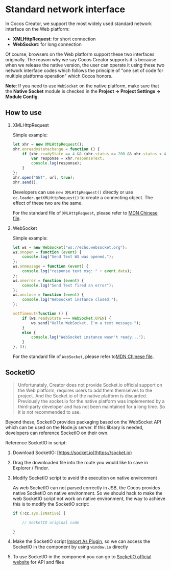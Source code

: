 # Standard network interface

In Cocos Creator, we support the most widely used standard network interface on the Web platform:

- **XMLHttpRequest**: for short connection
- **WebSocket**: for long connection

Of course, browsers on the Web platform support these two interfaces originally. The reason why we say Cocos Creator supports it is because when we release the native version, the user can operate it using these two network interface codes which follows the principle of "one set of code for multiple platforms operation" which Cocos honors.

**Note**: If you need to use `WebSocket` on the native platform, make sure that the **Native Socket** module is checked in the **Project -> Project Settings -> Module Config**.

## How to use

1. XMLHttpRequest
    
    Simple example:

    ```js
    let xhr = new XMLHttpRequest();
    xhr.onreadystatechange = function () {
        if (xhr.readyState == 4 && (xhr.status >= 200 && xhr.status < 400)) {
            var response = xhr.responseText;
            console.log(response);
        }
    };
    xhr.open("GET", url, true);
    xhr.send();
    ```

    Developers can use `new XMLHttpRequest()` directly or use `cc.loader.getXMLHttpRequest()` to create a connecting object. The effect of these two are the same.

    For the standard file of `XMLHttpRequest`, please refer to [MDN Chinese file](https://developer.mozilla.org/zh-CN/docs/Web/API/XMLHttpRequest).

2. WebSocket

    Simple example:

    ```js
    let ws = new WebSocket("ws://echo.websocket.org");
    ws.onopen = function (event) {
        console.log("Send Text WS was opened.");
    };
    ws.onmessage = function (event) {
        console.log("response text msg: " + event.data);
    };
    ws.onerror = function (event) {
        console.log("Send Text fired an error");
    };
    ws.onclose = function (event) {
        console.log("WebSocket instance closed.");
    };

    setTimeout(function () {
        if (ws.readyState === WebSocket.OPEN) {
            ws.send("Hello WebSocket, I'm a text message.");
        }
        else {
            console.log("WebSocket instance wasn't ready...");
        }
    }, 3);
    ```

    For the standard file of `WebSocket`, please refer to[MDN Chinese file](https://developer.mozilla.org/zh-CN/docs/Web/API/WebSocket).

## SocketIO

> Unfortunately, Creator does not provide Socket.io official support on the Web platform, requires users to add them themselves to the project. And the Socket.io of the native platform is discarded. Previously the socket.io for the native platform was implemented by a third-party developer and has not been maintained for a long time. So it is not recommended to use.

Beyond these, SocketIO provides packaging based on the WebSocket API which can be used on the Node.js server. If this library is needed, developers can reference SocketIO on their own.

Reference SocketIO in script:

1. Download SocketIO: [https://socket.io](https://socket.io)
2. Drag the downloaded file into the route you would like to save in Explorer / Finder.
3. Modify SocketIO script to avoid the execution on native environment

    As web SocketIO can not parsed correctly in JSB, the Cocos provides native SocketIO on native environment. So we should hack to make the web SocketIO script not work on native environment, the way to achieve this is to modify the SocketIO script:

    ```js
    if (!cc.sys.isNative) {

        // SocketIO original code

    }
    ```

4. Make the SocketIO script [Import As Plugin](./plugin-scripts.html), so we can access the SocketIO in the component by using `window.io` directly
5. To use SocketIO in the component you can go to [SocketIO official website](http://socket.io/) for API and files
